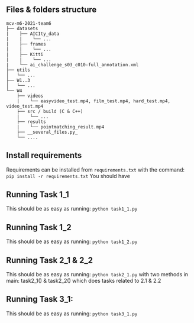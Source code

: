 ## Files & folders structure

```
mcv-m6-2021-team6
├── datasets
|    ├── AICIty_data
|    |    └── ...
|    ├── frames
|    |    └── ...
|    ├── Kitti
|    |    └── ...
|    └── ai_challenge_s03_c010-full_annotation.xml
├── utils
│   └── ...
├── W1..3
│   └── ...
└── W4
    ├── videos
    |    └── easyvideo_test.mp4, film_test.mp4, hard_test.mp4, video_test.mp4
    ├── src / build (C & C++)
    |    └── ...
    ├── results
    |    └── pointmatching_result.mp4
    ├── __several_files.py_
    └── ....
```

## Install requirements
Requirements can be installed from `requirements.txt` with the command: `pip install -r requirements.txt`
You should have 

## Running Task 1_1

This should be as easy as running: `python task1_1.py`

## Running Task 1_2

This should be as easy as running: `python task1_2.py`

## Running Task 2_1 & 2_2

This should be as easy as running: `python task2_1.py` with two methods in main: task2_1() & task2_2() which does tasks related to 2.1 & 2.2

## Running Task 3_1:

This should be as easy as running: `python task3_1.py`
